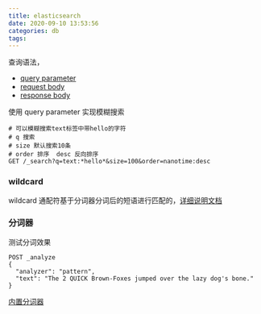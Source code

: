 ```yaml
---
title: elasticsearch
date: 2020-09-10 13:53:56
categories: db
tags:
---
```


查询语法，

- [query parameter](https://www.elastic.co/guide/en/elasticsearch/reference/current/search-search.html#search-search-api-query-params)
- [request body](https://www.elastic.co/guide/en/elasticsearch/reference/current/search-search.html#search-search-api-request-body)
- [response body](https://www.elastic.co/guide/en/elasticsearch/reference/current/search-search.html#search-api-response-body)

使用 query parameter 实现模糊搜索

```shell
# 可以模糊搜索text标签中带hello的字符
# q 搜索
# size 默认搜索10条
# order 排序  desc 反向排序
GET /_search?q=text:*hello*&size=100&order=nanotime:desc

```

### wildcard

wildcard 通配符基于分词器分词后的短语进行匹配的，[详细说明文档](https://www.elastic.co/guide/en/elasticsearch/reference/current/query-dsl-wildcard-query.html)

### 分词器

测试分词效果

```shell
POST _analyze
{
  "analyzer": "pattern",
  "text": "The 2 QUICK Brown-Foxes jumped over the lazy dog's bone."
}
```

[内置分词器](https://www.elastic.co/guide/en/elasticsearch/reference/7.9/analysis-analyzers.html)
